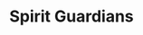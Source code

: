 ---
title: "Spirit Guardians"
permalink: /spells/spirit-guardians/
tags:
  - Spell
  - 3rd Level
  - Conjuration
available_for:
  - Cleric
level: "3rd Level"
school: "Conjuration"
comp:
  - V
  - S
  - M
material: "a holy symbol."
duration: "10 Minutes"
concentration: true
description: |
  You call forth spirits to protect you. They flit around you to a distance of 15 feet for the duration. If you are good or neutral, their spectral form appears angelic or fey (your choice). If you are evil, they appear fiendish.

  When you cast this spell, you can designate any number of creatures you can see to be unaffected by it. An affected creature's speed is halved in the area, and when the creature enters the area for the first time on a turn or starts its turn there, it must make a wisdom saving throw. On a failed save, the creature takes 3d8 radiant damage (if you are good or neutral) or 3d8 necrotic damage (if you are evil). On a successful save, the creature takes half as much damage.

  **At higher levels.** When you cast this spell using a spell slot of 4th level or higher, the damage increases by 1d8 for each slot level above 3rd.
excerpt: "You call forth spirits to protect you."
source: "Basic Rules"
---
